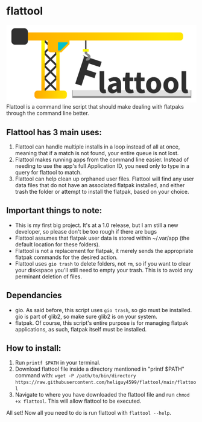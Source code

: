 # flattool
![Flattool Logo, a simple icon of a tower crane holding a dangling letter F in front of "lattool"](flattool_logo-name.png)
Flattool is a command line script that should make dealing with flatpaks through the command line better.

## Flattool has 3 main uses:
1. Flattool can handle multiple installs in a loop instead of all at once, meaning that if a match is not found, your entire queue is not lost.
2. Flattool makes running apps from the command line easier. Instead of needing to use the app's full Application ID, you need only to type in a query for flattool to match.
3. Flattool can help clean up orphaned user files. Flattool will find any user data files that do not have an associated flatpak installed, and either trash the folder or attempt to install the flatpak, based on your choice.

## Important things to note:
- This is my first big project. It's at a 1.0 release, but I am still a new developer, so please don't be too rough if there are bugs
- Flattool assumes that flatpak user data is stored within ~/.var/app (the default location for these folders).
- Flattool is not a replacement for flatpak, it merely sends the appropriate flatpak commands for the desired action.
- Flattool uses `gio trash` to delete folders, not `rm`, so if you want to clear your diskspace you'll still need to empty your trash. This is to avoid any perminant deletion of files.

## Dependancies
- gio. As said before, this script uses `gio trash`, so gio must be installed. gio is part of glib2, so make sure glib2 is on your system.
- flatpak. Of course, this script's entire purpose is for managing flatpak applications, as such, flatpak itself must be installed.

## How to install:
1. Run `printf $PATH` in your terminal.  
2. Download flattool file inside a directory mentioned in "printf $PATH" command with: `wget -P /path/to/bin/directory https://raw.githubusercontent.com/heliguy4599/flattool/main/flattool`
3. Navigate to where you have downloaded the flattool file and run `chmod +x flattool`. This will allow flattool to be executed.


All set! Now all you need to do is run flattool with `flattool --help`.
